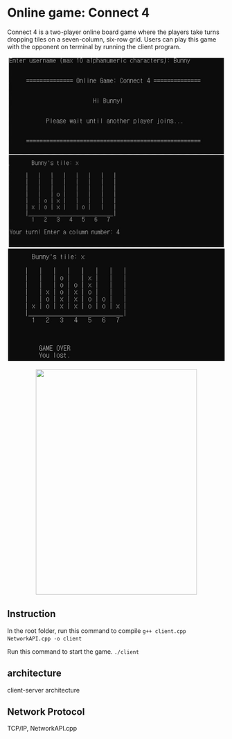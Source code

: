# Online game: Connect 4
Connect 4 is a two-player online board game where the players take turns dropping tiles on a seven-column, six-row grid.
Users can play this game with the opponent on terminal by running the client program.

![game0](res/merged_screenshot.png)

<p align="center">
  <img width="372" height="520" src="https://github.com/heedong0612/OnlineGame-Connect4/blob/main/res/merged_screenshot.png">
</p>

## Instruction
In the root folder, run this command to compile
```g++ client.cpp NetworkAPI.cpp -o client```

Run this command to start the game.
```./client```

## architecture
client-server architecture

## Network Protocol
TCP/IP, NetworkAPI.cpp

